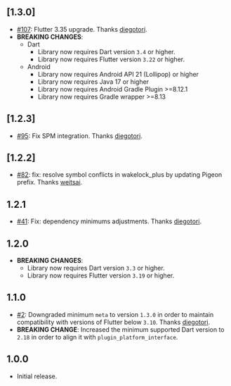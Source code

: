 ## [1.3.0]
* [#107](https://github.com/fluttercommunity/wakelock_plus/pull/107): Flutter 3.35 upgrade. Thanks [diegotori](https://github.com/diegotori).
* **BREAKING CHANGES**:
  - Dart
    * Library now requires Dart version `3.4` or higher.
    * Library now requires Flutter version `3.22` or higher.
  - Android
    * Library now requires Android API 21 (Lollipop) or higher
    * Library now requires Java 17 or higher
    * Library now requires Android Gradle Plugin >=8.12.1
    * Library now requires Gradle wrapper >=8.13

## [1.2.3]
* [#95](https://github.com/fluttercommunity/wakelock_plus/pull/95): Fix SPM integration. Thanks [diegotori](https://github.com/diegotori).

## [1.2.2]
* [#82](https://github.com/fluttercommunity/wakelock_plus/pull/82): fix: resolve symbol conflicts in wakelock_plus by updating Pigeon prefix. Thanks [weitsai](https://github.com/weitsai).

## 1.2.1
* [#41](https://github.com/fluttercommunity/wakelock_plus/pull/41): Fix: dependency minimums adjustments. Thanks [diegotori](https://github.com/diegotori).

## 1.2.0

* **BREAKING CHANGES**:
    * Library now requires Dart version `3.3` or higher.
    * Library now requires Flutter version `3.19` or higher.

## 1.1.0

* [#2](https://github.com/fluttercommunity/wakelock_plus/pull/2): Downgraded minimum `meta` to version `1.3.0` in order to maintain compatibility with versions of Flutter below `3.10`. Thanks [diegotori](https://github.com/diegotori).
* **BREAKING CHANGE**: Increased the minimum supported Dart version to `2.18` in order to align it with `plugin_platform_interface`.

## 1.0.0

* Initial release.
